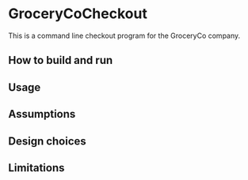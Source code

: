# GroceryCoCheckout
This is a command line checkout program for the GroceryCo company.

## How to build and run

## Usage

## Assumptions

## Design choices

## Limitations


